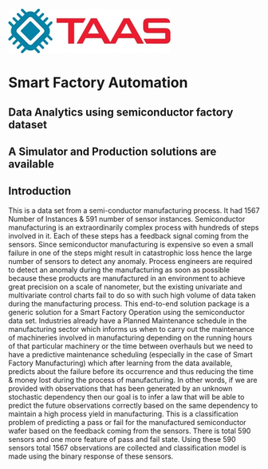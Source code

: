 ![Demo Application Map](https://raw.githubusercontent.com/aimwts/aiTAAS-Edge/master/Taas_logo_s.jpg "Demo Application Map")

# Smart Factory Automation
## Data Analytics using semiconductor factory dataset
## A Simulator and Production solutions are available

## Introduction

This is a data set from a semi-conductor manufacturing process. It had 1567 Number of Instances & 591 number of sensor instances. Semiconductor manufacturing is an extraordinarily complex process with hundreds of steps involved in it. Each of these steps has a feedback signal coming from the sensors. Since semiconductor manufacturing is expensive so even a small failure in one of the steps might result in catastrophic loss hence the large number of sensors to detect any anomaly. Process engineers are required to detect an anomaly during the manufacturing as soon as possible because these products are manufactured in an environment to achieve great precision on a scale of nanometer, but the existing univariate and multivariate control charts fail to do so with such high volume of data taken during the manufacturing process. This end-to-end solution package is a generic solution for a Smart Factory Operation using the semiconductor data set. Industries already have a Planned Maintenance schedule in the manufacturing sector which informs us when to carry out the maintenance of machineries involved in manufacturing depending on the running hours of that particular machinery or the time between overhauls but we need to have a predictive maintenance scheduling (especially in the case of Smart Factory Manufacturing) which after learning from the data available, predicts about the failure before its occurrence and thus reducing the time & money lost during the process of manufacturing. In other words, if we are provided with observations that has been generated by an unknown stochastic dependency then our goal is to infer a law that will be able to predict the future observations correctly based on the same dependency to maintain a high process yield in manufacturing. This is a classification problem of predicting a pass or fail for the manufactured semiconductor wafer based on the feedback coming from the sensors. There is total 590 sensors and one more feature of pass and fail state. Using these 590 sensors total 1567 observations are collected and classification model is made using the binary response of these sensors.


 
